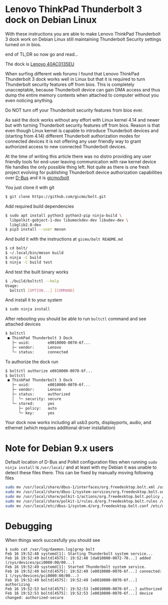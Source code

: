 # Lenovo ThinkPad Thunderbolt 3 dock on Debian Linux

With these instructions you are able to make Lenovo ThinkPad Thunderbolt 3 dock work on Debian Linux still maintaining Thunderbolt Security settings turned on in bios.

end of TL;DR so now go and read...

The dock is [Lenovo 40AC0135EU](https://support.lenovo.com/fi/en/solutions/acc100356)

When surfing different web forums I found that Lenovo ThinkPad Thunderbolt 3 dock works well in Linux but that it is required to turn Thunderbolt security features off from bios. This is completely unacceptable, because Thunderbolt device can gain DMA access and thus dump the entire memory contents when attached to computer without you even noticing anything.

Do NOT turn off your Thunderbolt security features from bios ever.

As said the dock works without any effort with Linux kernel 4.14 and newer but with turning Thunderbolt security features off from bios. Reason is that even though Linux kernel is capable to introduce Thunderbolt devices and (starting from 4.14) different Thunderbolt authorization modes for connected devices it is not offering any user friendly way to grant authorized access to new connected Thunderbolt devices.

At the time of writing this article there was no distro providing any user friendly tools for end-user leaving communication with raw kernel device file handles the only possible thing left. Not quite as there is one fresh project evolving for publishing Thunderbolt device authorization capabilities over [D-Bus](https://www.freedesktop.org/wiki/Software/dbus/) and it is [gicmo/bolt](https://github.com/gicmo/bolt)

You just clone it with git
```bash
$ git clone https://github.com/gicmo/bolt.git
```

Add required build dependencies
```bash
$ sudo apt install python3 python3-pip ninja-build \
  libpolkit-gobject-1-dev libumockdev-dev libudev-dev \
  libglib2.0-dev
$ pip3 install --user meson
```

And build it with the instructions at `gicmo/bolt README.md`
```bash
$ cd bolt/
$ ~/.local/bin/meson build
$ ninja -C build
$ ninja -C build test
```

And test the built binary works
```bash
$ ./build/boltctl --help
Usage:
  boltctl [OPTION...] [COMMAND]
```

And install it to your system
```bash
$ sudo ninja install
```

After rebooting you should be able to run `boltctl` command and see attached devices
```bash
$ boltctl 
 ● ThinkPad Thunderbolt 3 Dock
   ├─ uuid:        e0010000-0070-6f...
   ├─ vendor:      Lenovo
   └─ status:      connected
```

To authorize the dock run
```bash
$ boltctl authorize e0010000-0070-6f...
$ boltctl 
 ● ThinkPad Thunderbolt 3 Dock
   ├─ uuid:        e0010000-0070-6f...
   ├─ vendor:      Lenovo
   ├─ status:      authorized
   │  └─ security: secure
   └─ stored:      yes
      ├─ policy:   auto
      └─ key:      yes

```

Your dock now works including all usb3 ports, displayports, audio, and ethernet (which requires additional driver installation)

# Note for Debian 9.x users

Default location of D-Bus and Polkit configuration files when running `sudo ninja install` is `/usr/local/` and at least with my Debian it was unable to detect these files there. This can be fixed by manually moving following files
```bash
sudo mv /usr/local/share/dbus-1/interfaces/org.freedesktop.bolt.xml /usr/share/dbus-1/interfaces/
sudo mv /usr/local/share/dbus-1/system-services/org.freedesktop.bolt.service /usr/share/dbus-1/system-services/
sudo mv /usr/local/share/polkit-1/actions/org.freedesktop.bolt.policy /usr/share/polkit-1/actions/
sudo mv /usr/local/share/polkit-1/rules.d/org.freedesktop.bolt.rules /usr/share/polkit-1/rules.d/
sudo mv /usr/local/etc/dbus-1/system.d/org.freedesktop.bolt.conf /etc/dbus-1/system.d/
```

# Debugging

When things work succesfully you should see
```
$ sudo cat /var/log/daemon.log|grep bolt
Feb 16 19:52:48 systemd[1]: Starting Thunderbolt system service...
Feb 16 19:52:49 boltd[4575]: 19:52:48 [da010000-0072-70...] added (/sys/devices/pci0000:00/00...)
Feb 16 19:52:49 systemd[1]: Started Thunderbolt system service.
Feb 16 19:52:49 boltd[4575]: 19:52:49 [e0010000-0070-6f...] connected: 1 (/sys/devices/pci0000:00/00...)
Feb 16 19:52:49 boltd[4575]: 19:52:49 [e0010000-0070-6f...] authorizing
Feb 16 19:52:53 boltd[4575]: 19:52:53 [e0010000-0070-6f...] authorized
Feb 16 19:52:53 boltd[4575]: 19:52:53 [e0010000-0070-6f...] device changed: authorized-secure
```
